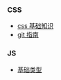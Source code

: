 <!-- docs/_sidebar.md -->

### CSS
  - [css 基础知识](CSS/css)
  - [git 指南](CSS/git)


### JS
  - [基础类型](JS/data-type)
